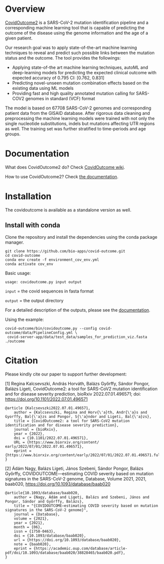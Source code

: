 # Overview
[CovidOutcome2](https://covidoutcome.bio-ml.com) is a SARS-CoV-2 mutation identification pipeline and a corresponding machine learning tool that is capable of predicting the outcome of the disease using the genome information and the age of a given patient.

Our research goal was to apply state-of-the-art machine learning techniques to reveal and predict such possible links between the mutation status and the outcome. The tool provides the followings:
  * Applying state-of-the art machine learning techniques, autoML and deep-learning models for predicting the expected clinical outcome with expected accuracy of 0.795 CI: [0.762, 0.831]
  * Predicting novel-unseen mutation combination effects based on the existing data using ML models
  * Providing fast and high quality annotated mutation calling for SARS-COV2 genomes in standard (VCF) format

The model is based on 67708 SARS-CoV-2 genomes and corresponding patient data from the GISAID database. After rigorous data cleaning and preprocessing the machine learning models were trained with not only the single nucleotide substitutions, indels but mutations affecting UTR regions as well. The training set was further stratified to time-periods and age groups.



# Documentation

What does CovidOutcome2 do? Check [CovidOutcome wiki](https://github.com/bio-apps/covid-outcome/wiki/CovidOutcome2).

How to use CovidOutcome2? Check [the documentation](https://github.com/bio-apps/covid-outcome/wiki/Documentation).

# Installation
The covidoutcome is available as a standalone version as well. 

## Install with conda
Clone the repository and install the dependencies using the conda package manager.

```
git clone https://github.com/bio-apps/covid-outcome.git
cd covid-outcome
conda env create -f environment_cov_env.yml
conda activate cov_env
```
Basic usage:
```
usage: covidoutcome.py input output
 ```
``` input ``` = the covid sequences in fasta format

``` output ``` = the output directory
 
 For a detailed description of the outputs, please see the [documentation](https://github.com/bio-apps/covid-outcome/wiki/Documentation). 
 
 
 Using the example:
 ```
 covid-outcome/bin/covidoutcome.py --config covid-outcome/data/PipelineConfig.yml \
  covid-server-app/data/test_data/samples_for_prediction_viz.fasta ./outcome
```


# Citation

Please kindly cite our paper to support further development:


[1]    Regina Kalcsevszki, András Horváth, Balázs Győrffy, Sándor Pongor, Balázs Ligeti,
       CovidOutcome2: a tool for SARS-CoV2 mutation identification and for disease severity prediction,
       bioRxiv 2022.07.01.496571; doi: https://doi.org/10.1101/2022.07.01.496571
       
```
@article {Kalcsevszki2022.07.01.496571,
    author = {Kalcsevszki, Regina and Horv{\'a}th, Andr{\'a}s and Gyorffy, Bal{\'a}zs and Pongor, S{\'a}ndor and Ligeti, Bal{\'a}zs},
    title = {CovidOutcome2: a tool for SARS-CoV2 mutation identification and for disease severity prediction},
    journal = {bioRxiv},
    year = {2022},
    doi = {10.1101/2022.07.01.496571},
    URL = {https://www.biorxiv.org/content/ early/2022/07/01/2022.07.01.496571},
    eprint = {https://www.biorxiv.org/content/early/2022/07/01/2022.07.01.496571.full.pdf}
}
```

[2]    Ádám Nagy, Balázs Ligeti, János Szebeni, Sándor Pongor, Balázs Győrffy, COVIDOUTCOME—estimating 
       COVID severity based on mutation signatures in the SARS-CoV-2 genome, Database, Volume 2021,
       2021, baab020, https://doi.org/10.1093/database/baab020


```
@article{10.1093/database/baab020,
    author = {Nagy, Ádám and Ligeti, Balázs and Szebeni, János and Pongor, Sándor and Győrffy, Balázs},
    title = "{COVIDOUTCOME—estimating COVID severity based on mutation signatures in the SARS-CoV-2 genome}",
    journal = {Database},
    volume = {2021},
    year = {2021},
    month = {06},
    issn = {1758-0463},
    doi = {10.1093/database/baab020},
    url = {https://doi.org/10.1093/database/baab020},
    note = {baab020},
    eprint = {https://academic.oup.com/database/article-pdf/doi/10.1093/database/baab020/38828465/baab020.pdf},
}
```




